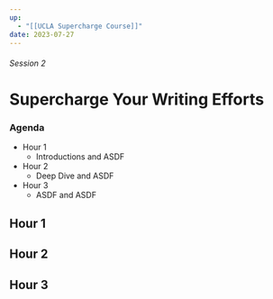 ```yaml
---
up:
  - "[[UCLA Supercharge Course]]"
date: 2023-07-27
---
```


###### Session 2
# Supercharge Your Writing Efforts

### Agenda
- Hour 1
	- Introductions and ASDF
- Hour 2
	- Deep Dive and ASDF
- Hour 3
	- ASDF and ASDF

## Hour 1


## Hour 2


## Hour 3


